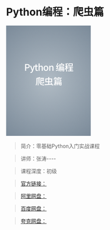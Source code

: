 # Python编程：爬虫篇

![img](../../assets/Cgp9HWAaUXCAUQStAAEmRZzNeOA452.png)

> 简介：零基础Python入门实战课程

> 讲师：张涛----

> 课程深度：初级

> [官方链接：]()

> [阿里网盘：]()

> [百度网盘：]()

> [夸克网盘：]()
